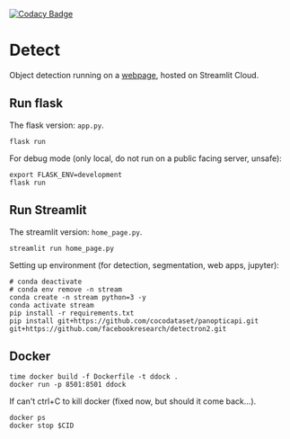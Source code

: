 [![Codacy Badge](https://app.codacy.com/project/badge/Grade/d07dcb3a023c406880e15652d4b2f256)](https://www.codacy.com/gl/colasri/detector/dashboard?utm_source=gitlab.com&amp;utm_medium=referral&amp;utm_content=colasri/detector&amp;utm_campaign=Badge_Grade)

# Detect

Object detection running on a [webpage](https://colasri-detector-home-page-c47zly.streamlitapp.com/), hosted on Streamlit Cloud.

## Run flask

The flask version: `app.py`.

```shell
flask run
```

For debug mode (only local, do not run on a public facing server, unsafe):

```shell
export FLASK_ENV=development
flask run
```

## Run Streamlit

The streamlit version: `home_page.py`.

```shell
streamlit run home_page.py
```

Setting up environment (for detection, segmentation, web apps, jupyter):

```shell
# conda deactivate
# conda env remove -n stream
conda create -n stream python=3 -y
conda activate stream
pip install -r requirements.txt
pip install git+https://github.com/cocodataset/panopticapi.git git+https://github.com/facebookresearch/detectron2.git
```

## Docker

```shell
time docker build -f Dockerfile -t ddock .
docker run -p 8501:8501 ddock
```

If can't ctrl+C to kill docker (fixed now, but should it come back...).
```shell
docker ps
docker stop $CID
```
